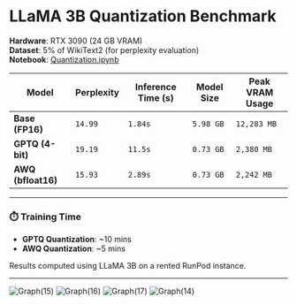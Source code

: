 #  LLaMA 3B Quantization Benchmark

**Hardware**: RTX 3090 (24 GB VRAM)  
**Dataset**: 5% of WikiText2 (for perplexity evaluation)  
**Notebook**: [Quantization.ipynb](https://jpchpdot0vpybi-8888.proxy.runpod.net/lab/tree/workspace/quantization%281%29.ipynb)

| Model | Perplexity | Inference Time (s)  | Model Size  | Peak VRAM Usage  |
|-------|---------------|----------------------|---------------|--------------------|
|  **Base (FP16)** | `14.99` | `1.84s` | `5.98 GB` | `12,283 MB` |
|  **GPTQ (4-bit)** | `19.19` | `11.5s` | `0.73 GB` | `2,380 MB` |
|  **AWQ (bfloat16)** | `15.93` | `2.89s` | `0.73 GB` | `2,242 MB` |

---

### ⏱️ Training  Time
- **GPTQ Quantization**: ~10 mins  
- **AWQ Quantization**: ~5 mins  

 Results computed using LLaMA 3B on a rented RunPod instance.

---
![Graph(15)](https://github.com/user-attachments/assets/201dda68-0070-4a72-a83e-d6932e83dc4e)
![Graph(16)](https://github.com/user-attachments/assets/61ba7dc4-ce83-4b2b-bc92-ebb6d6047902)
![Graph(17)](https://github.com/user-attachments/assets/5ea550ef-45a6-4277-8112-de4d4a80a5f1)
![Graph(14)](https://github.com/user-attachments/assets/d9e5c00d-8a7f-4fc5-81c7-ad9fa68421e9)
